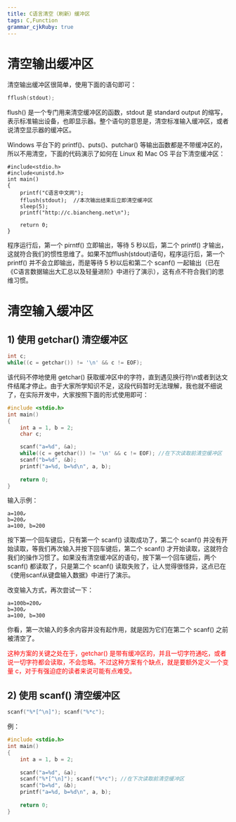 ```yaml
---
title: C语言清空（刷新）缓冲区
tags: C,Function
grammar_cjkRuby: true
---
```

# 清空输出缓冲区
清空输出缓冲区很简单，使用下面的语句即可：
```c
fflush(stdout);
```
flush() 是一个专门用来清空缓冲区的函数，stdout 是 standard output 的缩写，表示标准输出设备，也即显示器。整个语句的意思是，清空标准输入缓冲区，或者说清空显示器的缓冲区。

Windows 平台下的 printf()、puts()、putchar() 等输出函数都是不带缓冲区的，所以不用清空，下面的代码演示了如何在 Linux 和 Mac OS 平台下清空缓冲区：
```c?linenums
#include<stdio.h>
#include<unistd.h>
int main()
{
    printf("C语言中文网");
    fflush(stdout);  //本次输出结束后立即清空缓冲区
    sleep(5);
    printf("http://c.biancheng.net\n");
   
    return 0;
}
```
程序运行后，第一个 pirntf() 立即输出，等待 5 秒以后，第二个 printf() 才输出，这就符合我们的惯性思维了。如果不加fflush(stdout)语句，程序运行后，第一个 printf() 并不会立即输出，而是等待 5 秒以后和第二个 scanf() 一起输出（已在《C语言数据输出大汇总以及轻量进阶》中进行了演示），这有点不符合我们的思维习惯。

# 清空输入缓冲区
## 1) 使用 getchar() 清空缓冲区
```c
int c;
while((c = getchar()) != '\n' && c != EOF);
```
该代码不停地使用 getchar() 获取缓冲区中的字符，直到遇见换行符\n或者到达文件结尾才停止。由于大家所学知识不足，这段代码暂时无法理解，我也就不细说了，在实际开发中，大家按照下面的形式使用即可：
```c
#include <stdio.h>
int main()
{
    int a = 1, b = 2;
    char c;

    scanf("a=%d", &a);
    while((c = getchar()) != '\n' && c != EOF); //在下次读取前清空缓冲区
    scanf("b=%d", &b);
    printf("a=%d, b=%d\n", a, b);
   
    return 0;
}
```
输入示例：
```
a=100↙
b=200↙
a=100, b=200
```
按下第一个回车键后，只有第一个 scanf() 读取成功了，第二个 scanf() 并没有开始读取，等我们再次输入并按下回车键后，第二个 scanf() 才开始读取，这就符合我们的操作习惯了。如果没有清空缓冲区的语句，按下第一个回车键后，两个 scanf() 都读取了，只是第二个 scanf() 读取失败了，让人觉得很怪异，这点已在《使用scanf从键盘输入数据》中进行了演示。

改变输入方式，再次尝试一下：
```
a=100b=200↙
b=300↙
a=100, b=300
```
你看，第一次输入的多余内容并没有起作用，就是因为它们在第二个 scanf() 之前被清空了。

<font color = "red">这种方案的关键之处在于，getchar() 是带有缓冲区的，并且一切字符通吃，或者说一切字符都会读取，不会忽略。不过这种方案有个缺点，就是要额外定义一个变量 c，对于有强迫症的读者来说可能有点难受。 </font>

## 2) 使用 scanf() 清空缓冲区
```c
scanf("%*[^\n]"); scanf("%*c");
```
例：
```c
#include <stdio.h>
int main()
{
    int a = 1, b = 2;
   
    scanf("a=%d", &a);
    scanf("%*[^\n]"); scanf("%*c"); //在下次读取前清空缓冲区
    scanf("b=%d", &b);
    printf("a=%d, b=%d\n", a, b);
   
    return 0;
}
```

